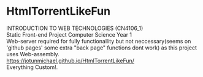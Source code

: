 # HtmlTorrentLikeFun
INTRODUCTION TO WEB TECHNOLOGIES (CN4106_1)\
Static Front-end Project Computer Science Year 1\
Web-server required for fully functionallity but not neccessary(seems on 'github pages' some extra "back page" functions dont work) as this project uses Web-assembly.\
https://jotunmichael.github.io/HtmlTorrentLikeFun/ <br/>
Everything Custom!.
